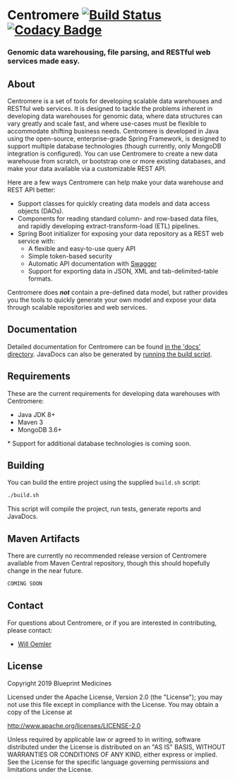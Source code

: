 # Centromere  [![Build Status](https://travis-ci.org/blueprintmedicines/centromere.svg?branch=master)](https://travis-ci.org/blueprintmedicines/centromere)  [![Codacy Badge](https://api.codacy.com/project/badge/Grade/5ab173c39407432695f6a5b268135a27)](https://www.codacy.com/app/willoemler/centromere?utm_source=github.com&amp;utm_medium=referral&amp;utm_content=blueprintmedicines/centromere&amp;utm_campaign=Badge_Grade) 

### Genomic data warehousing, file parsing, and RESTful web services made easy.

## About

Centromere is a set of tools for developing scalable data warehouses and RESTful web services.  It is designed to tackle the problems inherent in developing data warehouses for genomic data, where data structures can vary greatly and scale fast, and where use-cases must be flexible to accommodate shifting business needs.  Centromere is developed in Java using the open-source, enterprise-grade Spring Framework, is designed to support multiple database technologies (though currently, only MongoDB integration is configured).  You can use Centromere to create a new data warehouse from scratch, or bootstrap one or more existing databases, and make your data available via a customizable REST API.

Here are a few ways Centromere can help make your data warehouse and REST API better:

- Support classes for quickly creating data models and data access objects (DAOs).
- Components for reading standard column- and row-based data files, and rapidly developing extract-transform-load (ETL) pipelines.
- Spring Boot initializer for exposing your data repository as a REST web service with:
  - A flexible and easy-to-use query API
  - Simple token-based security
  - Automatic API documentation with [Swagger](https://swagger.io/)
  - Support for exporting data in JSON, XML and tab-delimited-table formats.

Centromere does _**not**_ contain a pre-defined data model, but rather provides you the tools to quickly generate your own model and expose your data through scalable repositories and web services.

## Documentation

Detailed documentation for Centromere can be found [in the 'docs' directory](docs/Introduction.md). JavaDocs can also be generated by [running the build script](#building). 

## Requirements

These are the current requirements for developing data warehouses with Centromere:

- Java JDK 8+
- Maven 3
- MongoDB 3.6+

\* Support for additional database technologies is coming soon. 

## Building

You can build the entire project using the supplied `build.sh` script:

```bash
./build.sh
```

This script will compile the project, run tests, generate reports and JavaDocs.

## Maven Artifacts

There are currently no recommended release version of Centromere available from Maven Central repository, though this should hopefully change in the near future.

```xml
COMING SOON
```

## Contact

For questions about Centromere, or if you are interested in contributing, 
please contact:
  - [Will Oemler](mailto:woemler@gmail.com)

## License

Copyright 2019 Blueprint Medicines

Licensed under the Apache License, Version 2.0 (the "License");
you may not use this file except in compliance with the License.
You may obtain a copy of the License at

http://www.apache.org/licenses/LICENSE-2.0

Unless required by applicable law or agreed to in writing, software
distributed under the License is distributed on an "AS IS" BASIS,
WITHOUT WARRANTIES OR CONDITIONS OF ANY KIND, either express or implied.
See the License for the specific language governing permissions and
limitations under the License.
